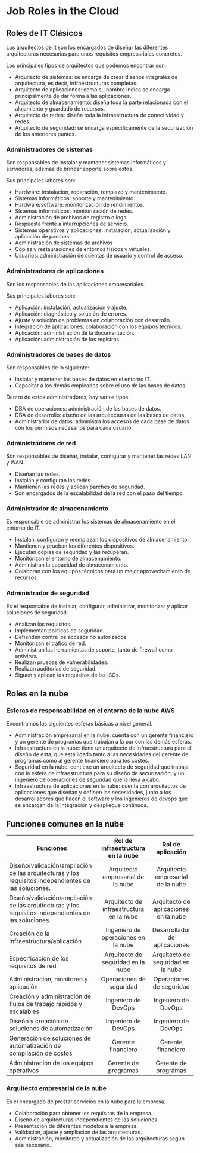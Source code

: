 # Job Roles in the Cloud

## Roles de IT Clásicos

Los arquitectos de It son los encargados de diseñar las diferentes arquitecturas necesarias para unos requisitos empresariales concretos.

Los principales tipos de arquitectos que podemos encontrar son:

- Arquitecto de sistemas: se encarga de crear diseños integrales de arquitectura, es decir, infraestructuras completas.
- Arquitecto de aplicaciones: como su nombre indica se encarga principalmente de dar forma a las aplicaciones.
- Arquitecto de almacenamiento: diseña toda la parte relacionada con el alojamiento y guardado de recursos.
- Arquitecto de redes: diseña toda la infraestructura de conectividad y redes.
- Arquitecto de seguridad: se encarga específicamente de la securización de los anteriores puntos.

### Administradores de sistemas

Son responsables de instalar y mantener sistemas informáticos y servidores, además de brindar soporte sobre estos.

Sus principales labores son:

- Hardware: instalación, reparación, remplazo y mantenimiento.
- Sistemas informáticos: soporte y mantenimiento.
- Hardware/software: monitorización de rendimientos.
- Sistemas informáticos: monitorización de redes.
- Administración de archivos de registro o logs.
- Respuesta frente a interrupciones de servicio.
- Sistemas operativos y aplicaciones: instalación, actualización y aplicación de parches.
- Administración de sistemas de archivos
- Copias y restauraciones de entornos físicos y virtuales.
- Usuarios: administración de cuentas de usuario y control de acceso.

### Administradores de aplicaciones

Son los responsables de las aplicaciones empresariales.

Sus principales labores son:

- Aplicación: instalación, actualización y ajuste.
- Aplicación: diagnóstico y solución de errores.
- Ajuste y solución de problemas en colaboración con desarrollo.
- Integración de aplicaciones: colaboración con los equipos técnicos.
- Aplicación: administración de la documentación.
- Aplicación: administración de los registros.

### Administradores de bases de datos

Son responsables de lo siguiente:

- Instalar y mantener las bases de datos en el entorno IT.
- Capacitar a los demás empleados sobre el uso de las bases de datos.

Dentro de estos administradores, hay varios tipos:

- DBA de operaciones: administración de las bases de datos.
- DBA de desarrollo: diseño de las arquitecturas de las bases de datos.
- Administrador de datos: administra los accesos de cada base de datos con los permisos necesarios para cada usuario.

### Administradores de red

Son responsables de diseñar, instalar, configurar y mantener las redes LAN y WAN.

- Diseñan las redes.
- Instalan y configuran las redes.
- Mantienen las redes y aplican parches de seguridad.
- Son encargados de la escalabilidad de la red con el paso del tiempo.

### Administrador de almacenamiento

Es responsable de administrar los sistemas de almacenamiento en el entorno de IT.

- Instalan, configuran y reemplazan los dispositivos de almacenamiento.
- Mantienen y prueban los diferentes dispositivos.
- Ejecutan copias de seguridad y las recuperan.
- Monitorizan el entorno de almacenamiento.
- Administran la capacidad de almacenamiento.
- Colaboran con los equipos técnicos para un mejor aprovechamiento de recursos.

### Administrador de seguridad

Es el responsable de instalar, configurar, administrar, monitorizar y aplicar soluciones de seguridad.

- Analizan los requisitos.
- Implementan políticas de seguridad.
- Defienden contra los accesos no autorizados.
- Monitorizan el tráfico de red.
- Administran las herramientas de soporte, tanto de firewall como antivirus.
- Realizan pruebas de vulnerabilidades.
- Realizan auditorías de seguridad.
- Siguen y aplican los requisitos de las ISOs.

## Roles en la nube

### Esferas de responsabilidad en el entorno de la nube AWS

Encontramos las siguientes esferas básicas a nivel general.

- Administración empresarial en la nube: cuenta con un gerente financiero y un gerente de programas que trabajan a la par con las demás esferas.
- Infraestructura en la nube: tiene un arquitecto de infraestructura para el diseño de esta, que está ligado tanto a las necesidades del gerente de programas como al gerente financiero para los costes.
- Seguridad en la nube: contiene un arquitecto de seguridad que trabaja con la esfera de infraestructura para su diseño de securización, y un ingeniero de operaciones de seguridad que la lleva a cabo.
- Infraestructura de aplicaciones en la nube: cuenta con arquitectos de aplicaciones que diseñan y definen las necesidades, junto a los desarrolladores que hacen el software y los ingenieros de devops que se encargan de la integración y despliegue continuos.

## Funciones comunes en la nube

| **Funciones**                                                                                        |  **Rol de infraestructura en la nube**   |         **Rol de aplicación**         |
| ---------------------------------------------------------------------------------------------------- | :--------------------------------------: | :-----------------------------------: |
| Diseño/validación/ampliación de las arquitecturas y los requisitos independientes de las soluciones. |    Arquitecto empresarial de la nube     |   Arquitecto empresarial de la nube   |
| Diseño/validación/ampliación de las arquitecturas y los requisitos independientes de las soluciones. | Arquitecto de infraestructura en la nube | Arquitecto de aplicaciones en la nube |
| Creación de la infraestructura/aplicación                                                            |   Ingeniero de operaciones en la nube    |     Desarrollador de aplicaciones     |
| Especificación de los requisitos de red                                                              |    Arquitecto de seguridad en la nube    |  Arquitecto de seguridad en la nube   |
| Administración, monitoreo y aplicación                                                               |         Operaciones de seguridad         |       Operaciones de seguridad        |
| Creación y administración de flujos de trabajo rápidos y escalables                                  |           Ingeniero de DevOps            |          Ingeniero de DevOps          |
| Diseño y creación de soluciones de automatización                                                    |           Ingeniero de DevOps            |          Ingeniero de DevOps          |
| Generación de soluciones de automatización de compilación de costos                                  |            Gerente financiero            |          Gerente financiero           |
| Administración de los equipos operativos                                                             |           Gerente de programas           |         Gerente de programas          |

### Arquitecto empresarial de la nube

Es el encargado de prestar servicios en la nube para la empresa.

- Colaboración para obtener los requisitos de la empresa.
- Diseño de arquitecturas independientes de las soluciones.
- Presentación de diferentes modelos a la empresa.
- Validación, ajuste y ampliación de las arquitecturas.
- Administración, monitoreo y actualización de las arquitecturas según sea necesario.
